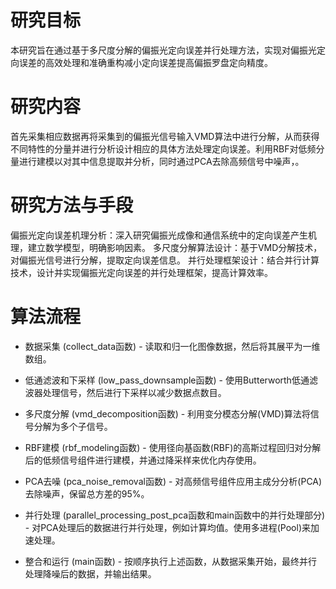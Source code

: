 # 研究目标
本研究旨在通过基于多尺度分解的偏振光定向误差并行处理方法，实现对偏振光定向误差的高效处理和准确重构减小定向误差提高偏振罗盘定向精度。
# 研究内容
首先采集相应数据再将采集到的偏振光信号输入VMD算法中进行分解，从而获得不同特性的分量并进行分析设计相应的具体方法处理定向误差。利用RBF对低频分量进行建模以对其中信息提取并分析，同时通过PCA去除高频信号中噪声，。
# 研究方法与手段
偏振光定向误差机理分析：深入研究偏振光成像和通信系统中的定向误差产生机理，建立数学模型，明确影响因素。
多尺度分解算法设计：基于VMD分解技术，对偏振光信号进行分解，提取定向误差信息。
并行处理框架设计：结合并行计算技术，设计并实现偏振光定向误差的并行处理框架，提高计算效率。
# 算法流程
* 数据采集 (collect_data函数) - 读取和归一化图像数据，然后将其展平为一维数组。

* 低通滤波和下采样 (low_pass_downsample函数) - 使用Butterworth低通滤波器处理信号，然后进行下采样以减少数据点数目。

* 多尺度分解 (vmd_decomposition函数) - 利用变分模态分解(VMD)算法将信号分解为多个子信号。

* RBF建模 (rbf_modeling函数) - 使用径向基函数(RBF)的高斯过程回归对分解后的低频信号组件进行建模，并通过降采样来优化内存使用。

* PCA去噪 (pca_noise_removal函数) - 对高频信号组件应用主成分分析(PCA)去除噪声，保留总方差的95%。

* 并行处理 (parallel_processing_post_pca函数和main函数中的并行处理部分) - 对PCA处理后的数据进行并行处理，例如计算均值。使用多进程(Pool)来加速处理。

* 整合和运行 (main函数) - 按顺序执行上述函数，从数据采集开始，最终并行处理降噪后的数据，并输出结果。